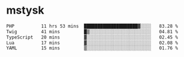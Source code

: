 # mstysk

<!--START_SECTION:waka-->

```txt
PHP          11 hrs 53 mins  ████████████████████▓░░░░   83.28 %
Twig         41 mins         █▒░░░░░░░░░░░░░░░░░░░░░░░   04.81 %
TypeScript   20 mins         ▓░░░░░░░░░░░░░░░░░░░░░░░░   02.45 %
Lua          17 mins         ▓░░░░░░░░░░░░░░░░░░░░░░░░   02.08 %
YAML         15 mins         ▒░░░░░░░░░░░░░░░░░░░░░░░░   01.76 %
```

<!--END_SECTION:waka-->
